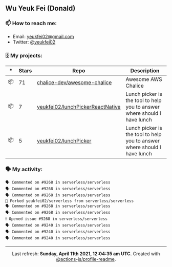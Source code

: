## Wu Yeuk Fei (Donald)

### 📫 How to reach me:

- Email: [yeukfei02@gmail.com](yeukfei02@gmail.com)
- Twitter: [@yeukfei02](https://twitter.com/yeukfei02)

### 🗄 My projects:

|*|Stars|Repo|Description|
|---|---|---|---|
| 📦 | 71 | [chalice-dev/awesome-chalice](https://github.com/chalice-dev/awesome-chalice) | Awesome AWS Chalice |
| 📦 | 7 | [yeukfei02/lunchPickerReactNative](https://github.com/yeukfei02/lunchPickerReactNative) | Lunch picker is the tool to help you to answer where should I have lunch |
| 📦 | 5 | [yeukfei02/lunchPicker](https://github.com/yeukfei02/lunchPicker) | Lunch picker is the tool to help you to answer where should I have lunch |

### 🗣 My activity:

```
🗣 Commented on #9268 in serverless/serverless
🗣 Commented on #9268 in serverless/serverless
🗣 Commented on #9268 in serverless/serverless
🍴 Forked yeukfei02/serverless from serverless/serverless
🗣 Commented on #9268 in serverless/serverless
🗣 Commented on #9268 in serverless/serverless
❗️ Opened issue #9268 in serverless/serverless
🗣 Commented on #9240 in serverless/serverless
🗣 Commented on #9240 in serverless/serverless
🗣 Commented on #9240 in serverless/serverless
```

<!-- <img src="https://github-readme-stats.vercel.app/api?username=yeukfei02&show_icons=true&count_private=true&theme=radical" />

<img src="https://github-readme-stats.vercel.app/api/top-langs/?username=yeukfei02&theme=radical" /> -->

---

<p align="center">Last refresh: <b>Sunday, April 11th 2021, 12:04:35 am UTC</b>. Created with <a href=https://github.com/marketplace/actions/profile-readme>@actions-js/profile-readme</a>.</p>
